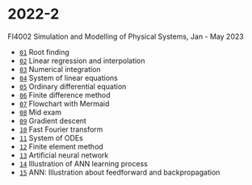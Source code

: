 # 2022-2
FI4002 Simulation and Modelling of Physical Systems, Jan - May 2023

+ [`01`](https://github.com/dudung/fi4002-01-2022-2/blob/main/note/01/README.md) Root finding
+ [`02`](https://github.com/dudung/fi4002-01-2022-2/blob/main/note/02/README.md) Linear regression and interpolation
+ [`03`](https://github.com/dudung/fi4002-01-2022-2/blob/main/note/03/README.md) Numerical integration
+ [`04`](https://github.com/dudung/fi4002-01-2022-2/blob/main/note/04/README.md) System of linear equations
+ [`05`](https://github.com/dudung/fi4002-01-2022-2/blob/main/note/05/README.md) Ordinary differential equation
+ [`06`](https://github.com/dudung/fi4002-01-2022-2/blob/main/note/06/README.md) Finite difference method
+ [`07`](https://github.com/dudung/fi4002-01-2022-2/blob/main/note/07/README.md) Flowchart with Mermaid
+ [`08`](https://github.com/dudung/fi4002-01-2022-2/blob/main/note/08/README.md) Mid exam
+ [`09`](https://github.com/dudung/fi4002-01-2022-2/blob/main/note/09/README.md) Gradient descent
+ [`10`](https://github.com/dudung/fi4002-01-2022-2/blob/main/note/10/README.md) Fast Fourier transform
+ [`11`](https://github.com/dudung/fi4002-01-2022-2/blob/main/note/11/README.md) System of ODEs
+ [`12`](https://github.com/dudung/fi4002-01-2022-2/blob/main/note/12/README.md) Finite element method
+ [`13`](https://github.com/dudung/fi4002-01-2022-2/blob/main/note/13/README.md) Artificial neural network
+ [`14`](https://github.com/dudung/fi4002-01-2022-2/blob/main/note/13/README.md) Illustration of ANN learning process
+ [`15`](https://github.com/dudung/fi4002-01-2022-2/blob/main/note/15/README.md) ANN: Illustration about feedforward and backpropagation
